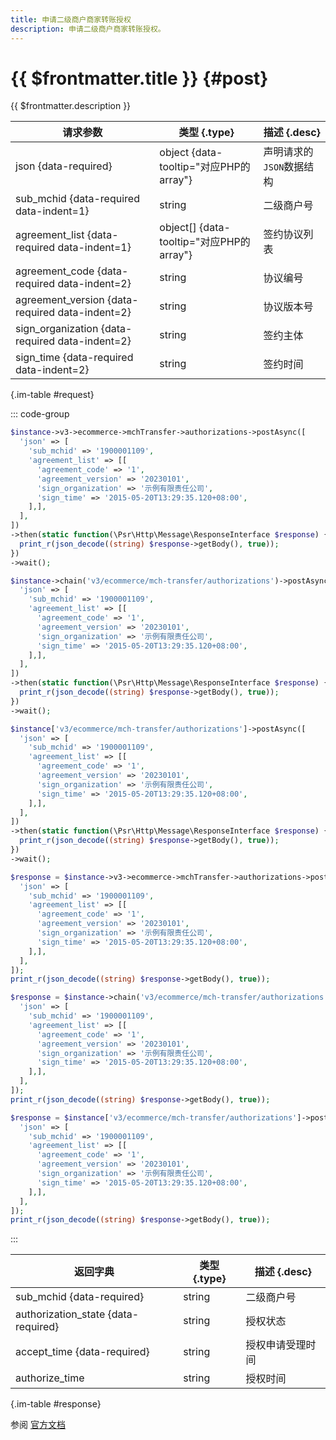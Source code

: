 ```yaml
---
title: 申请二级商户商家转账授权
description: 申请二级商户商家转账授权。
---
```


# {{ $frontmatter.title }} {#post}

{{ $frontmatter.description }}

| 请求参数 | 类型 {.type} | 描述 {.desc}
| --- | --- | ---
| json {data-required} | object {data-tooltip="对应PHP的array"} | 声明请求的`JSON`数据结构
| sub_mchid {data-required data-indent=1} | string | 二级商户号
| agreement_list {data-required data-indent=1} | object[] {data-tooltip="对应PHP的array"} | 签约协议列表
| agreement_code {data-required data-indent=2} | string | 协议编号
| agreement_version {data-required data-indent=2} | string | 协议版本号
| sign_organization {data-required data-indent=2} | string | 签约主体
| sign_time {data-required data-indent=2} | string | 签约时间

{.im-table #request}

::: code-group

```php [异步纯链式]
$instance->v3->ecommerce->mchTransfer->authorizations->postAsync([
  'json' => [
    'sub_mchid' => '1900001109',
    'agreement_list' => [[
      'agreement_code' => '1',
      'agreement_version' => '20230101',
      'sign_organization' => '示例有限责任公司',
      'sign_time' => '2015-05-20T13:29:35.120+08:00',
    ],],
  ],
])
->then(static function(\Psr\Http\Message\ResponseInterface $response) {
  print_r(json_decode((string) $response->getBody(), true));
})
->wait();
```

```php [异步声明式]
$instance->chain('v3/ecommerce/mch-transfer/authorizations')->postAsync([
  'json' => [
    'sub_mchid' => '1900001109',
    'agreement_list' => [[
      'agreement_code' => '1',
      'agreement_version' => '20230101',
      'sign_organization' => '示例有限责任公司',
      'sign_time' => '2015-05-20T13:29:35.120+08:00',
    ],],
  ],
])
->then(static function(\Psr\Http\Message\ResponseInterface $response) {
  print_r(json_decode((string) $response->getBody(), true));
})
->wait();
```

```php [异步属性式]
$instance['v3/ecommerce/mch-transfer/authorizations']->postAsync([
  'json' => [
    'sub_mchid' => '1900001109',
    'agreement_list' => [[
      'agreement_code' => '1',
      'agreement_version' => '20230101',
      'sign_organization' => '示例有限责任公司',
      'sign_time' => '2015-05-20T13:29:35.120+08:00',
    ],],
  ],
])
->then(static function(\Psr\Http\Message\ResponseInterface $response) {
  print_r(json_decode((string) $response->getBody(), true));
})
->wait();
```

```php [同步纯链式]
$response = $instance->v3->ecommerce->mchTransfer->authorizations->post([
  'json' => [
    'sub_mchid' => '1900001109',
    'agreement_list' => [[
      'agreement_code' => '1',
      'agreement_version' => '20230101',
      'sign_organization' => '示例有限责任公司',
      'sign_time' => '2015-05-20T13:29:35.120+08:00',
    ],],
  ],
]);
print_r(json_decode((string) $response->getBody(), true));
```

```php [同步声明式]
$response = $instance->chain('v3/ecommerce/mch-transfer/authorizations')->post([
  'json' => [
    'sub_mchid' => '1900001109',
    'agreement_list' => [[
      'agreement_code' => '1',
      'agreement_version' => '20230101',
      'sign_organization' => '示例有限责任公司',
      'sign_time' => '2015-05-20T13:29:35.120+08:00',
    ],],
  ],
]);
print_r(json_decode((string) $response->getBody(), true));
```

```php [同步属性式]
$response = $instance['v3/ecommerce/mch-transfer/authorizations']->post([
  'json' => [
    'sub_mchid' => '1900001109',
    'agreement_list' => [[
      'agreement_code' => '1',
      'agreement_version' => '20230101',
      'sign_organization' => '示例有限责任公司',
      'sign_time' => '2015-05-20T13:29:35.120+08:00',
    ],],
  ],
]);
print_r(json_decode((string) $response->getBody(), true));
```

:::

| 返回字典 | 类型 {.type} | 描述 {.desc}
| --- | --- | ---
| sub_mchid {data-required}| string | 二级商户号
| authorization_state {data-required}| string | 授权状态
| accept_time {data-required}| string | 授权申请受理时间
| authorize_time | string | 授权时间

{.im-table #response}

参阅 [官方文档](https://pay.weixin.qq.com/docs/partner/apis/platsolution-mch-transfer/authorization/create-authorization.html)
